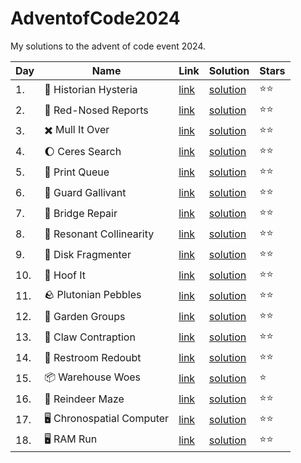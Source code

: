 # AdventofCode2024

My solutions to the advent of code event 2024.

| Day | Name                                                | Link                                         | Solution                                                                                                                | Stars        |
|-----|-----------------------------------------------------|----------------------------------------------|-------------------------------------------------------------------------------------------------------------------------|--------------|
| 1.  | :scroll: Historian Hysteria                         | [link](https://adventofcode.com/2024/day/1)  | [solution](https://github.com/LWLeijten/AdventofCode2024/blob/main/src/main/java/com/adventofcode/solutions/Day01.java) | :star::star: |
| 2.  | :red_circle:		 Red-Nosed Reports                    | [link](https://adventofcode.com/2024/day/2)  | [solution](https://github.com/LWLeijten/AdventofCode2024/blob/main/src/main/java/com/adventofcode/solutions/Day02.java) | :star::star: |
| 3.  | :heavy_multiplication_x:		 Mull It Over             | [link](https://adventofcode.com/2024/day/3)  | [solution](https://github.com/LWLeijten/AdventofCode2024/blob/main/src/main/java/com/adventofcode/solutions/Day03.java) | :star::star: |
| 4.  | :moon:		 Ceres Search                               | [link](https://adventofcode.com/2024/day/4)  | [solution](https://github.com/LWLeijten/AdventofCode2024/blob/main/src/main/java/com/adventofcode/solutions/Day04.java) | :star::star: |
| 5.  | :newspaper:		 Print Queue                           | [link](https://adventofcode.com/2024/day/5)  | [solution](https://github.com/LWLeijten/AdventofCode2024/blob/main/src/main/java/com/adventofcode/solutions/Day05.java) | :star::star: |
| 6.  | :cop:		 Guard Gallivant                             | [link](https://adventofcode.com/2024/day/6)  | [solution](https://github.com/LWLeijten/AdventofCode2024/blob/main/src/main/java/com/adventofcode/solutions/Day06.java) | :star::star: |
| 7.  | :bridge_at_night:			 Bridge Repair                  | [link](https://adventofcode.com/2024/day/7)  | [solution](https://github.com/LWLeijten/AdventofCode2024/blob/main/src/main/java/com/adventofcode/solutions/Day07.java) | :star::star: |
| 8.  | :satellite:				 Resonant Collinearity               | [link](https://adventofcode.com/2024/day/8)  | [solution](https://github.com/LWLeijten/AdventofCode2024/blob/main/src/main/java/com/adventofcode/solutions/Day08.java) | :star::star: |
| 9.  | :floppy_disk:				 Disk Fragmenter                   | [link](https://adventofcode.com/2024/day/9)  | [solution](https://github.com/LWLeijten/AdventofCode2024/blob/main/src/main/java/com/adventofcode/solutions/Day09.java) | :star::star: |
| 10. | :deer:					 Hoof It                                 | [link](https://adventofcode.com/2024/day/10) | [solution](https://github.com/LWLeijten/AdventofCode2024/blob/main/src/main/java/com/adventofcode/solutions/Day10.java) | :star::star: |
| 11. | :rock:						 Plutonian Pebbles                      | [link](https://adventofcode.com/2024/day/11) | [solution](https://github.com/LWLeijten/AdventofCode2024/blob/main/src/main/java/com/adventofcode/solutions/Day11.java) | :star::star: |
| 12. | :cherry_blossom:							 Garden Groups               | [link](https://adventofcode.com/2024/day/12) | [solution](https://github.com/LWLeijten/AdventofCode2024/blob/main/src/main/java/com/adventofcode/solutions/Day12.java) | :star::star: |
| 13. | :slot_machine:								 Claw Contraption             | [link](https://adventofcode.com/2024/day/13) | [solution](https://github.com/LWLeijten/AdventofCode2024/blob/main/src/main/java/com/adventofcode/solutions/Day13.java) | :star::star: |
| 14. | :toilet:									 Restroom Redoubt                  | [link](https://adventofcode.com/2024/day/14) | [solution](https://github.com/LWLeijten/AdventofCode2024/blob/main/src/main/java/com/adventofcode/solutions/Day14.java) | :star::star: |
| 15. | :package:										 Warehouse Woes                  | [link](https://adventofcode.com/2024/day/15) | [solution](https://github.com/LWLeijten/AdventofCode2024/blob/main/src/main/java/com/adventofcode/solutions/Day15.java) | :star:       |
| 16. | :deer:										 Reindeer Maze                      | [link](https://adventofcode.com/2024/day/16) | [solution](https://github.com/LWLeijten/AdventofCode2024/blob/main/src/main/java/com/adventofcode/solutions/Day16.java) | :star::star: |
| 17. | :desktop_computer:										 Chronospatial Computer | [link](https://adventofcode.com/2024/day/17) | [solution](https://github.com/LWLeijten/AdventofCode2024/blob/main/src/main/java/com/adventofcode/solutions/Day17.java) | :star::star: |
| 18. | :desktop_computer:										 RAM Run                | [link](https://adventofcode.com/2024/day/18) | [solution](https://github.com/LWLeijten/AdventofCode2024/blob/main/src/main/java/com/adventofcode/solutions/Day18.java) | :star::star: |
